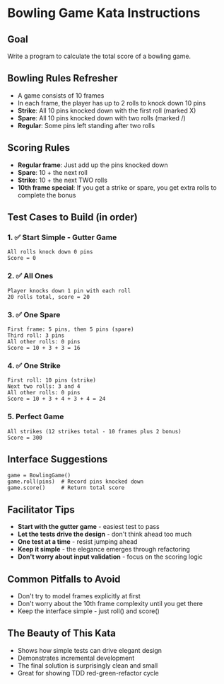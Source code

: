 # Bowling Game Kata Instructions

## Goal
Write a program to calculate the total score of a bowling game.

## Bowling Rules Refresher
- A game consists of 10 frames
- In each frame, the player has up to 2 rolls to knock down 10 pins
- **Strike**: All 10 pins knocked down with the first roll (marked X)
- **Spare**: All 10 pins knocked down with two rolls (marked /)
- **Regular**: Some pins left standing after two rolls

## Scoring Rules
- **Regular frame**: Just add up the pins knocked down
- **Spare**: 10 + the next roll
- **Strike**: 10 + the next TWO rolls
- **10th frame special**: If you get a strike or spare, you get extra rolls to complete the bonus

## Test Cases to Build (in order)

### 1. ✅ Start Simple - Gutter Game
```
All rolls knock down 0 pins
Score = 0
```

### 2. ✅ All Ones
```
Player knocks down 1 pin with each roll
20 rolls total, score = 20
```

### 3. ✅ One Spare
```
First frame: 5 pins, then 5 pins (spare)
Third roll: 3 pins
All other rolls: 0 pins
Score = 10 + 3 + 3 = 16
```

### 4. ✅ One Strike
```
First roll: 10 pins (strike)
Next two rolls: 3 and 4
All other rolls: 0 pins
Score = 10 + 3 + 4 + 3 + 4 = 24
```

### 5. Perfect Game
```
All strikes (12 strikes total - 10 frames plus 2 bonus)
Score = 300
```

## Interface Suggestions
```
game = BowlingGame()
game.roll(pins)  # Record pins knocked down
game.score()     # Return total score
```

## Facilitator Tips
- **Start with the gutter game** - easiest test to pass
- **Let the tests drive the design** - don't think ahead too much
- **One test at a time** - resist jumping ahead
- **Keep it simple** - the elegance emerges through refactoring
- **Don't worry about input validation** - focus on the scoring logic

## Common Pitfalls to Avoid
- Don't try to model frames explicitly at first
- Don't worry about the 10th frame complexity until you get there
- Keep the interface simple - just roll() and score()

## The Beauty of This Kata
- Shows how simple tests can drive elegant design
- Demonstrates incremental development
- The final solution is surprisingly clean and small
- Great for showing TDD red-green-refactor cycle

